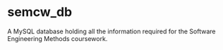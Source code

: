 # semcw_db
A MySQL database holding all the information required for the Software Engineering Methods coursework.
